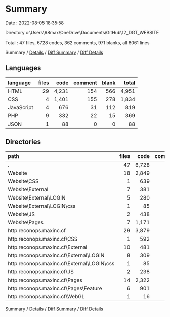 # Summary

Date : 2022-08-05 18:35:58

Directory c:\\Users\\98max\\OneDrive\\Documents\\GitHub\\12_DGT_WEBSITE

Total : 47 files,  6728 codes, 362 comments, 971 blanks, all 8061 lines

Summary / [Details](details.md) / [Diff Summary](diff.md) / [Diff Details](diff-details.md)

## Languages
| language | files | code | comment | blank | total |
| :--- | ---: | ---: | ---: | ---: | ---: |
| HTML | 29 | 4,231 | 154 | 566 | 4,951 |
| CSS | 4 | 1,401 | 155 | 278 | 1,834 |
| JavaScript | 4 | 676 | 31 | 112 | 819 |
| PHP | 9 | 332 | 22 | 15 | 369 |
| JSON | 1 | 88 | 0 | 0 | 88 |

## Directories
| path | files | code | comment | blank | total |
| :--- | ---: | ---: | ---: | ---: | ---: |
| . | 47 | 6,728 | 362 | 971 | 8,061 |
| Website | 18 | 2,849 | 245 | 390 | 3,484 |
| Website\\CSS | 1 | 639 | 110 | 119 | 868 |
| Website\\External | 7 | 381 | 8 | 31 | 420 |
| Website\\External\\LOGIN | 5 | 280 | 8 | 28 | 316 |
| Website\\External\\LOGIN\\css | 1 | 85 | 0 | 17 | 102 |
| Website\\JS | 2 | 438 | 23 | 67 | 528 |
| Website\\Pages | 7 | 1,171 | 82 | 152 | 1,405 |
| http.reconops.maxinc.cf | 29 | 3,879 | 117 | 581 | 4,577 |
| http.reconops.maxinc.cf\\CSS | 1 | 592 | 45 | 125 | 762 |
| http.reconops.maxinc.cf\\External | 10 | 481 | 16 | 56 | 553 |
| http.reconops.maxinc.cf\\External\\LOGIN | 8 | 309 | 14 | 21 | 344 |
| http.reconops.maxinc.cf\\External\\LOGIN\\css | 1 | 85 | 0 | 17 | 102 |
| http.reconops.maxinc.cf\\JS | 2 | 238 | 8 | 45 | 291 |
| http.reconops.maxinc.cf\\Pages | 14 | 2,322 | 1 | 331 | 2,654 |
| http.reconops.maxinc.cf\\Pages\\Feature | 6 | 901 | 0 | 156 | 1,057 |
| http.reconops.maxinc.cf\\WebGL | 1 | 16 | 0 | 4 | 20 |

Summary / [Details](details.md) / [Diff Summary](diff.md) / [Diff Details](diff-details.md)